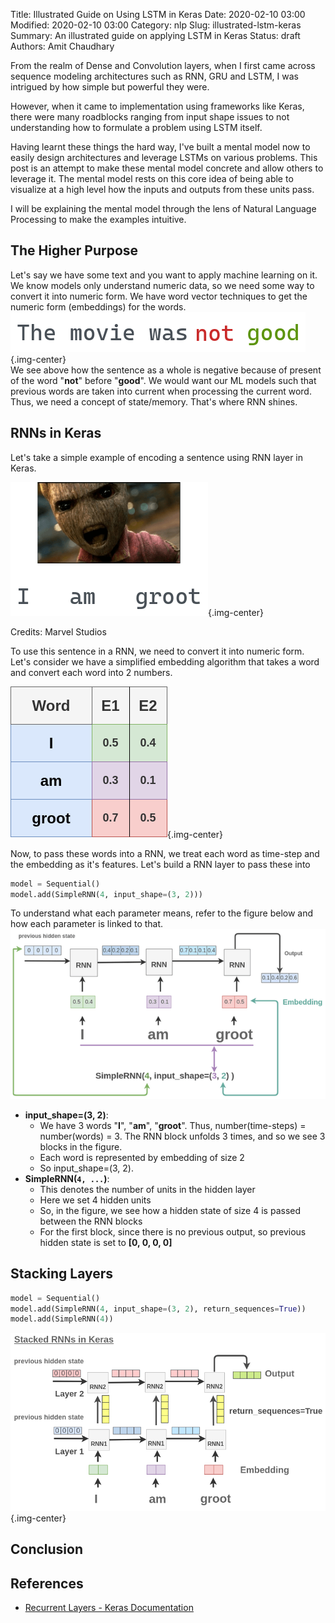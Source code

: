 Title: Illustrated Guide on Using LSTM in Keras
Date: 2020-02-10 03:00
Modified: 2020-02-10 03:00
Category: nlp
Slug: illustrated-lstm-keras
Summary: An illustrated guide on applying LSTM in Keras
Status: draft
Authors: Amit Chaudhary


From the realm of Dense and Convolution layers, when I first came across sequence modeling architectures such as RNN, GRU and LSTM, I was intrigued by how simple but powerful they were.

However, when it came to implementation using frameworks like Keras, there were  many roadblocks ranging from input shape issues to not understanding how to formulate a problem using LSTM itself. 

Having learnt these things the hard way, I've built a mental model now to easily design architectures and leverage LSTMs on various problems. This post is an attempt to make these mental model concrete and allow others to leverage it. The mental model rests on this core idea of being able to visualize at a high level how the inputs and outputs from these units pass.

I will be explaining the mental model through the lens of Natural Language Processing to make the examples intuitive.

## The Higher Purpose
Let's say we have some text and you want to apply machine learning on it. We know models only understand numeric data, so we need some way to convert it into numeric form. We have word vector techniques to get the numeric form (embeddings) for the words.
![Necessity of RNN](/images/rnn-necessity.png){.img-center}    
We see above how the sentence as a whole is negative because of present of the word "**not**" before "**good**". We would want our ML models such that previous words are taken into current when processing the current word. Thus, we need a concept of state/memory. That's where RNN shines.

## RNNs in Keras
Let's take a simple example of encoding a sentence using RNN layer in Keras.

![](/images/i-am-groot-sentence.png){.img-center}
<p class="has-text-centered">
Credits: Marvel Studios
</p>

To use this sentence in a RNN, we need to convert it into numeric form. Let's consider we have a simplified embedding algorithm that takes a word and convert each word into 2 numbers.

![](/images/i-am-groot-embedding.png){.img-center}

Now, to pass these words into a RNN, we treat each word as time-step and the embedding as it's features. Let's build a RNN layer to pass these into
```python
model = Sequential()
model.add(SimpleRNN(4, input_shape=(3, 2)))
```

To understand what each parameter means, refer to the figure below and how each parameter is linked to that.
![](/images/rnn-default-keras.png)  

- **input_shape=(3, 2)**:  
    - We have 3 words "**I**", "**am**", "**groot**". Thus, number(time-steps) = number(words) = 3. The RNN block unfolds 3 times, and so we see 3 blocks in the figure.
    - Each word is represented by embedding of size 2
    - So input_shape=(3, 2).
- **SimpleRNN(`4, ...`)**:  
    - This denotes the number of units in the hidden layer
    - Here we set 4 hidden units
    - So, in the figure, we see how a hidden state of size 4 is passed between the RNN blocks
    - For the first block, since there is no previous output, so previous hidden state is set to **[0, 0, 0, 0]**

## Stacking Layers
```python
model = Sequential()
model.add(SimpleRNN(4, input_shape=(3, 2), return_sequences=True))
model.add(SimpleRNN(4))
```

![](/images/rnn-stacked.png){.img-center}

## Conclusion

## References
- [Recurrent Layers - Keras Documentation](https://keras.io/layers/recurrent/)